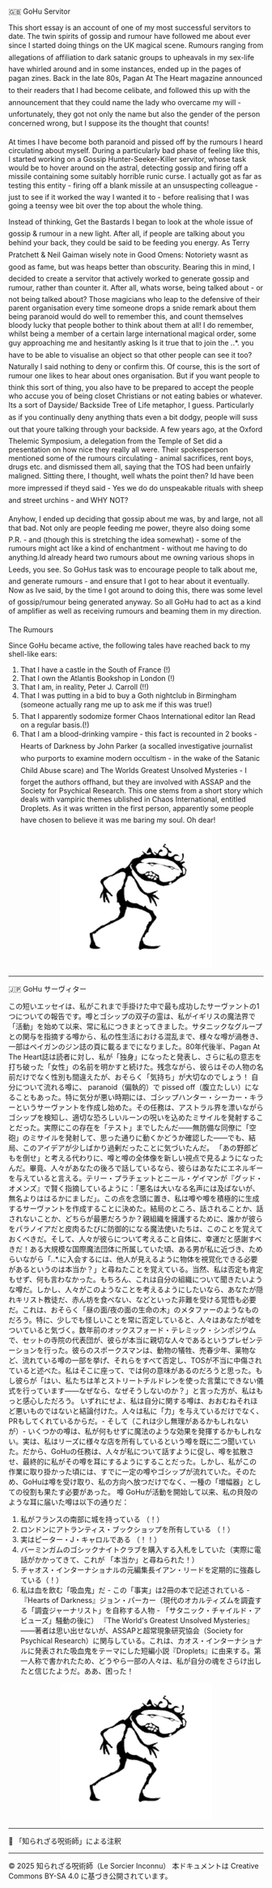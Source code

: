 # 
🇬🇧 GoHu Servitor 

This short essay is an account of one of my most successful servitors to date. The twin spirits of gossip and rumour have followed me about ever since I started doing things on the UK magical scene. Rumours ranging from allegations of affiliation to dark satanic groups to upheavals in my sex-life have whirled around and in some instances, ended up in the pages of pagan zines. Back in the late 80s, Pagan At The Heart magazine announced to their readers that I had become celibate, and followed this up with the announcement that they could name the lady who overcame my will - unfortunately, they got not only the name but also the gender of the person concerned wrong, but I suppose its the thought that counts!

At times I have become both paranoid and pissed off by the rumours I heard circulating about myself. During a particularly bad phase of feeling like this, I started working on a Gossip Hunter-Seeker-Killer servitor, whose task would be to hover around on the astral, detecting gossip and firing off a missile containing some suitably horrible runic curse. I actually got as far as testing this entity - firing off a blank missile at an unsuspecting colleague - just to see if it worked the way I wanted it to - before realising that I was going a teensy wee bit over the top about the whole thing.

Instead of thinking, Get the Bastards I began to look at the whole issue of gossip & rumour in a new light. After all, if people are talking about you behind your back, they could be said to be feeding you energy. As Terry Pratchett & Neil Gaiman wisely note in Good Omens: Notoriety wasnt as good as fame, but was heaps better than obscurity. Bearing this in mind, I decided to create a servitor that actively worked to generate gossip and rumour, rather than counter it. After all, whats worse, being talked about - or not being talked about? Those magicians who leap to the defensive of their parent organisation every time someone drops a snide remark about them being paranoid would do well to remember this, and count themselves bloody lucky that people bother to think about them at all! I do remember, whilst being a member of a certain large international magical order, some guy approaching me and hesitantly asking Is it true that to join the *.*.*. you have to be able to visualise an object so that other people can see it too? Naturally I said nothing to deny or confirm this. Of course, this is the sort of rumour one likes to hear about ones organisation. But if you want people to think this sort of thing, you also have to be prepared to accept the people who accuse you of being closet Christians or not eating babies or whatever. Its a sort of Dayside/ Backside Tree of Life metaphor, I guess. Particularly as if you continually deny anything thats even a bit dodgy, people will suss out that youre talking through your backside. A few years ago, at the Oxford Thelemic Symposium, a delegation from the Temple of Set did a presentation on how nice they really all were. Their spokesperson mentioned some of the rumours circulating - animal sacrifices, rent boys, drugs etc. and dismissed them all, saying that the TOS had been unfairly maligned. Sitting there, I thought, well whats the point then? Id have been more impressed if theyd said - Yes we do do unspeakable rituals with sheep and street urchins - and WHY NOT? 

Anyhow, I ended up deciding that gossip about me was, by and large, not all that bad. Not only are people feeding me power, theyre also doing some P.R. - and (though this is stretching the idea somewhat) - some of the rumours might act like a kind of enchantment - without me having to do anything.Id already heard two rumours about me owning various shops in Leeds, you see. So GoHus task was to encourage people to talk about me, and generate rumours - and ensure that I got to hear about it eventually. Now as Ive said, by the time I got around to doing this, there was some level of gossip/rumour being generated anyway. So all GoHu had to act as a kind of amplifier as well as receiving rumours and beaming them in my direction.

The Rumours

Since GoHu became active, the following tales have reached back to my shell-like ears:

1. That I have a castle in the South of France (!)
2. That I own the Atlantis Bookshop in London (!)
3. That I am, in reality, Peter J. Carroll (!!)
4. That I was putting in a bid to buy a Goth nightclub in Birmingham (someone actually rang me up to ask me if this
was true!)
5. That I apparently sodomize former Chaos International editor Ian Read on a regular basis.(!)
6. That I am a blood-drinking vampire - this fact is recounted in 2 books - Hearts of Darkness by John Parker (a socalled investigative journalist who purports to examine modern occultism - in the wake of the Satanic Child Abuse scare) and The Worlds Greatest Unsolved Mysteries - I forget the authors offhand, but they are involved with ASSAP and the Society for Psychical Research. This one stems from a short story which deals with vampiric themes ublished in Chaos International, entitled Droplets. As it was written in the first person, apparently some people have chosen to believe it was me baring my soul. Oh dear!

<div align="center">
  <img src="hine_evocation_pic_001.png" width="300">
</div>

---

🇯🇵 GoHu サーヴィター

この短いエッセイは、私がこれまで手掛けた中で最も成功したサーヴァントの1つについての報告です。噂とゴシップの双子の霊は、私がイギリスの魔法界で「活動」を始めて以来、常に私につきまとってきました。サタニックなグループとの関与を指摘する噂から、私の性生活における混乱まで、様々な噂が渦巻き、一部はペイガンのジン誌の頁に載るまでになりました。80年代後半、Pagan At The Heart誌は読者に対し、私が「独身」になったと発表し、さらに私の意志を打ち破った「女性」の名前を明かすと続けた。残念ながら、彼らはその人物の名前だけでなく性別も間違えたが、おそらく「気持ち」が大切なのでしょう！
自分について流れる噂に、 paranoid（偏執的）で pissed off（腹立たしい）になることもあった。特に気分が悪い時期には、ゴシップハンター・シーカー・キラーというサーヴァントを作成し始めた。その任務は、アストラル界を漂いながらゴシップを検知し、適切な恐ろしいルーンの呪いを込めたミサイルを発射することだった。実際にこの存在を「テスト」までしたんだ——無防備な同僚に「空砲」のミサイルを発射して、思った通りに動くかどうか確認した——でも、結局、このアイデアが少しばかり過剰だったことに気づいたんだ。
「あの野郎どもを倒せ」と考える代わりに、噂と噂の全体像を新しい視点で見るようになったんだ。畢竟、人々があなたの後ろで話しているなら、彼らはあなたにエネルギーを与えていると言える。テリー・プラチェットとニール・ゲイマンが『グッド・オメンズ』で賢く指摘しているように：「悪名は大いなる名声には及ばないが、無名よりははるかにましだ」。この点を念頭に置き、私は噂や噂を積極的に生成するサーヴァントを作成することに決めた。結局のところ、話されることか、話されないことか、どちらが最悪だろうか？親組織を擁護するために、誰かが彼らをパラノイアだと皮肉るたびに防御的になる魔法使いたちは、このことを覚えておくべきだ。そして、人々が彼らについて考えること自体に、幸運だと感謝すべきだ！ある大規模な国際魔法団体に所属していた頃、ある男が私に近づき、ためらいながら「*.*.*.に入会するには、他人が見えるように物体を視覚化できる必要があるというのは本当か？」と尋ねたことを覚えている。当然、私は否定も肯定もせず、何も言わなかった。もちろん、これは自分の組織について聞きたいような噂だ。しかし、人々がこのようなことを考えるようにしたいなら、あなたが隠れキリスト教徒だ、赤ん坊を食べない、などといった非難を受ける覚悟も必要だ。これは、おそらく「昼の面/夜の面の生命の木」のメタファーのようなものだろう。特に、少しでも怪しいことを常に否定していると、人々はあなたが嘘をついていると気づく。数年前のオックスフォード・テレミック・シンポジウムで、セットの寺院の代表団が、彼らが本当に親切な人々であるというプレゼンテーションを行った。彼らのスポークスマンは、動物の犠牲、売春少年、薬物など、流れている噂の一部を挙げ、それらをすべて否定し、TOSが不当に中傷されていると述べた。私はそこに座って、では何の意味があるのだろうと思った。もし彼らが「はい、私たちは羊とストリートチルドレンを使った言葉にできない儀式を行っています——なぜなら、なぜそうしないのか？」と言った方が、私はもっと感心しただろう。
いずれにせよ、私は自分に関する噂は、おおむねそれほど悪いものではないと結論付けた。人々は私に「力」を与えているだけでなく、PRもしてくれているからだ。- そして（これは少し無理があるかもしれないが）- いくつかの噂は、私が何もせずに魔法のような効果を発揮するかもしれない。実は、私はリーズに様々な店を所有しているという噂を既に二つ聞いていた。だから、GoHuの任務は、人々が私について話すように促し、噂を拡散させ、最終的に私がその噂を耳にするようにすることだった。しかし、私がこの作業に取り掛かった頃には、すでに一定の噂やゴシップが流れていた。そのため、GoHuは噂を受け取り、私の方向へ放つだけでなく、一種の「増幅器」としての役割も果たす必要があった。
噂
GoHuが活動を開始して以来、私の貝殻のような耳に届いた噂は以下の通りだ：
1. 私がフランスの南部に城を持っている （！）
2. ロンドンにアトランティス・ブックショップを所有している （！）
3. 実はピーター・J・キャロルである （！！）
4. バーミンガムのゴシックナイトクラブを購入する入札をしていた（実際に電話がかかってきて、これが
「本当か」と尋ねられた！）
5. チャオス・インターナショナルの元編集長イアン・リードを定期的に強姦している（！）
6. 私は血を飲む「吸血鬼」だ - この「事実」は2冊の本で記述されている - 『Hearts of Darkness』ジョン・パーカー（現代のオカルティズムを調査する「調査ジャーナリスト」を自称する人物 - 「サタニック・チャイルド・アビューズ」騒動の後に） 『The World's Greatest Unsolved Mysteries』——著者は思い出せないが、ASSAPと超常現象研究協会（Society for Psychical Research）に関与している。これは、カオス・インターナショナルに発表された吸血鬼をテーマにした短編小説『Droplets』に由来する。第一人称で書かれたため、どうやら一部の人々は、私が自分の魂をさらけ出したと信じたようだ。ああ、困った！

<div align="center">
  <img src="hine_evocation_pic_001.png" width="300">
</div>

---

🐌 「知られざる呪術師」による注釈




---

© 2025 知られざる呪術師（Le Sorcier Inconnu）
本ドキュメントは Creative Commons BY-SA 4.0 に基づき公開されています。
